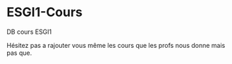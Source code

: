 # ESGI1-Cours
DB cours ESGI1 

Hésitez pas a rajouter vous même les cours que les profs nous donne mais pas que.